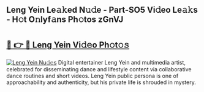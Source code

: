 ## Leng Yein Le𝚊𝚔ed N𝚞𝚍e - Part-SO5 Vi𝚍eo Le𝚊𝚔s - H𝚘t O𝚗lyf𝚊ns Ph𝚘tos zGnVJ

# <h2><a href="http://hf30o0.feru.top/?c=Leng+Yein">🔗 👉 🔴 Leng Yein Vi𝚍𝚎o Ph𝚘t𝚘𝚜</a></h2>

[![Leng Yein Nu𝚍𝚎s](https://i.imgur.com/0TWrTi3.gif)](http://hf30o0.feru.top/?c=Leng+Yein)
Digital entertainer Leng Yein and multimedia artist, celebrated for disseminating dance and lifestyle content via collaborative dance routines and short videos. Leng Yein public persona is one of approachability and authenticity, but his private life is shrouded in mystery. 
